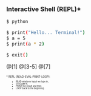 ### Interactive Shell (REPL)*

```Bash
$ python

$ print("Hello... Terminal!")
$ a = 5
$ print(a * 2)

$ exit()
```

@[1] 
@[3-5] 
@[7] 

<div style="text-align:left; font-size:0.5em;">* REPL (READ-EVAL-PRINT-LOOP):</div>
<div style="text-align:left; font-size:0.4em;">
<ul style="Padding-Left:25px">
<li>READ whatever input we type in,</li>
<li>EVALuate it,</li>
<li>PRINT the result and then</li>
<li>LOOP back to the beginning.</li>
</ul>
</div>
